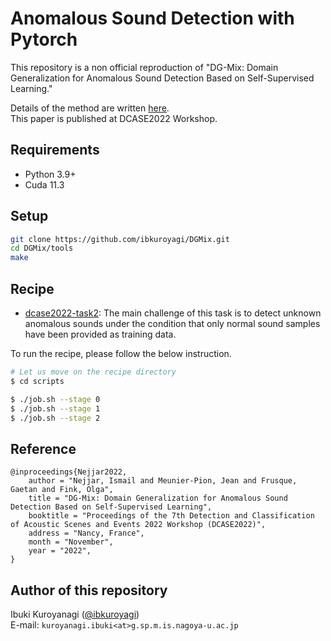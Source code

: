 # Anomalous Sound Detection with Pytorch

This repository is a non official reproduction of "DG-Mix: Domain Generalization for Anomalous Sound Detection Based on Self-Supervised Learning."

Details of the method are written [here](https://dcase.community/documents/workshop2022/proceedings/DCASE2022Workshop_Nejjar_31.pdf).  
This paper is published at DCASE2022 Workshop.

## Requirements

- Python 3.9+
- Cuda 11.3

## Setup

```bash
git clone https://github.com/ibkuroyagi/DGMix.git
cd DGMix/tools
make
```

## Recipe

- [dcase2022-task2](https://dcase.community/challenge2022/task-unsupervised-anomalous-sound-detection-for-machine-condition-monitoring): The main challenge of this task is to detect unknown anomalous sounds under the condition that only normal sound samples have been provided as training data.

To run the recipe, please follow the below instruction.

```bash
# Let us move on the recipe directory
$ cd scripts

$ ./job.sh --stage 0
$ ./job.sh --stage 1
$ ./job.sh --stage 2

```

## Reference

```
@inproceedings{Nejjar2022,
    author = "Nejjar, Ismail and Meunier-Pion, Jean and Frusque, Gaetan and Fink, Olga",
    title = "DG-Mix: Domain Generalization for Anomalous Sound Detection Based on Self-Supervised Learning",
    booktitle = "Proceedings of the 7th Detection and Classification of Acoustic Scenes and Events 2022 Workshop (DCASE2022)",
    address = "Nancy, France",
    month = "November",
    year = "2022",
}
```

## Author of this repository

Ibuki Kuroyanagi ([@ibkuroyagi](https://github.com/ibkuroyagi))  
E-mail: `kuroyanagi.ibuki<at>g.sp.m.is.nagoya-u.ac.jp`
